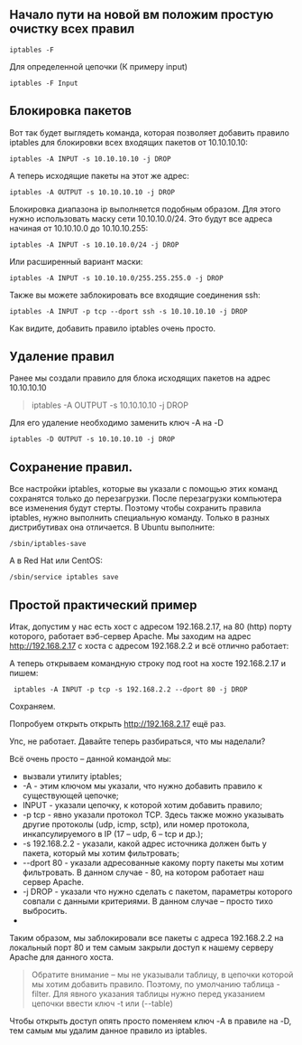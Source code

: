 ## Начало пути на новой вм положим простую очистку всех правил
```console
iptables -F
```

Для определенной цепочки (К примеру input)

```console
iptables -F Input
```

## Блокировка пакетов

Вот так будет выглядеть команда, которая позволяет добавить правило iptables для блокировки всех входящих пакетов от 10.10.10.10:
```console
iptables -A INPUT -s 10.10.10.10 -j DROP
```
А теперь исходящие пакеты на этот же адрес:
```console
iptables -A OUTPUT -s 10.10.10.10 -j DROP
```
Блокировка диапазона ip выполняется подобным образом. Для этого нужно использовать маску сети 10.10.10.0/24. Это будут все адреса начиная от 10.10.10.0 до 10.10.10.255:
```console
iptables -A INPUT -s 10.10.10.0/24 -j DROP
```

Или расширенный вариант маски:
```console
iptables -A INPUT -s 10.10.10.0/255.255.255.0 -j DROP
```

Также вы можете заблокировать все входящие соединения ssh:
```console
iptables -A INPUT -p tcp --dport ssh -s 10.10.10.10 -j DROP
```

Как видите, добавить правило iptables очень просто.

## Удаление правил
Ранее мы создали правило для блока исходящих пакетов на адрес 10.10.10.10
>iptables -A OUTPUT -s 10.10.10.10 -j DROP

Для его удаление необходимо заменить ключ -A на -D
```console
iptables -D OUTPUT -s 10.10.10.10 -j DROP
```
## Сохранение правил.

Все настройки iptables, которые вы указали с помощью этих команд сохранятся только до перезагрузки. После перезагрузки компьютера все изменения будут стерты. Поэтому чтобы сохранить правила iptables, нужно выполнить специальную команду. Только в разных дистрибутивах она отличается. В Ubuntu выполните:

```console
/sbin/iptables-save
```

А в Red Hat или CentOS:
```console
/sbin/service iptables save
```
## Простой практический пример 

Итак, допустим у нас есть хост с адресом 192.168.2.17, на 80 (http) порту которого, работает вэб-сервер Apache. Мы заходим на адрес http://192.168.2.17 с хоста с адресом 192.168.2.2 и всё отлично работает:

А теперь открываем командную строку под root на хосте 192.168.2.17 и пишем:
```console
 iptables -A INPUT -p tcp -s 192.168.2.2 --dport 80 -j DROP 
```
 Сохраняем.

Попробуем открыть открыть http://192.168.2.17 ещё раз.

Упс, не работает. Давайте теперь разбираться, что мы наделали?

Всё очень просто – данной командой мы:

* вызвали утилиту iptables;
* -A - этим ключом мы указали, что нужно добавить правило к существующей цепочке;
* INPUT - указали цепочку, к которой хотим добавить правило;
* -p tcp - явно указали протокол TCP. Здесь также можно указывать другие протоколы (udp, icmp, sctp), или номер протокола, инкапсулируемого в IP (17 – udp, 6 – tcp и др.);
* -s 192.168.2.2 - указали, какой адрес источника должен быть у пакета, который мы хотим фильтровать;
* --dport 80 - указали адресованные какому порту пакеты мы хотим фильтровать. В данном случае - 80, на котором работает наш сервер Apache.
* -j DROP - указали что нужно сделать с пакетом, параметры которого совпали с данными критериями. В данном случае – просто тихо выбросить.
* 
Таким образом, мы заблокировали все пакеты с адреса 192.168.2.2 на локальный порт 80 и тем самым закрыли доступ к нашему серверу Apache для данного хоста.

>Обратите внимание – мы не указывали таблицу, в цепочки которой мы хотим добавить правило. Поэтому, по умолчанию таблица - filter. Для явного указания таблицы нужно перед указанием цепочки ввести ключ -t или (--table)

Чтобы открыть доступ опять просто поменяем ключ -A в правиле на -D, тем самым мы удалим данное правило из iptables.